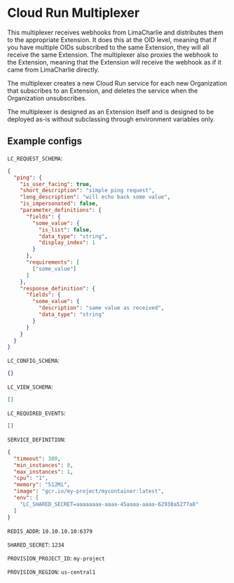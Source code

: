 # Cloud Run Multiplexer

This multiplexer receives webhooks from LimaCharlie and distributes them to the appropriate Extension.
It does this at the OID level, meaning that if you have multiple OIDs subscribed to the same Extension, they will all receive the same Extension.
The multiplexer also proxies the webhook to the Extension, meaning that the Extension will receive the webhook as if it came from LimaCharlie directly.

The multiplexer creates a new Cloud Run service for each new Organization that subscribes to an Extension, and deletes the service when the Organization unsubscribes.

The multiplexer is designed as an Extension itself and is designed to be deployed as-is without subclassing through environment variables only.

## Example configs

`LC_REQUEST_SCHEMA`:

```json
{
  "ping": {
    "is_user_facing": true,
    "short_description": "simple ping request",
    "long_description": "will echo back some value",
    "is_impersonated": false,
    "parameter_definitions": {
      "fields": {
        "some_value": {
          "is_list": false,
          "data_type": "string",
          "display_index": 1
        }
      },
      "requirements": [
        ["some_value"]
      ]
    },
    "response_definition": {
      "fields": {
        "some_value": {
          "description": "same value as received",
          "data_type": "string"
        }
      }
    }
  }
}
```

`LC_CONFIG_SCHEMA`:

```json
{}
```

`LC_VIEW_SCHEMA`:

```json
[]
```

`LC_REQUIRED_EVENTS`:

```json
[]
```

`SERVICE_DEFINITION`:

```json
{
  "timeout": 300,
  "min_instances": 0,
  "max_instances": 1,
  "cpu": "1",
  "memory": "512Mi",
  "image": "gcr.io/my-project/mycontainer:latest",
  "env": [
    "LC_SHARED_SECRET=aaaaaaaa-aaaa-45aaaa-aaaa-62938a5277a8"
  ]
}
```

`REDIS_ADDR`: `10.10.10.10:6379`

`SHARED_SECRET`: `1234`

`PROVISION_PROJECT_ID`: `my-project`

`PROVISION_REGION`: `us-central1`
